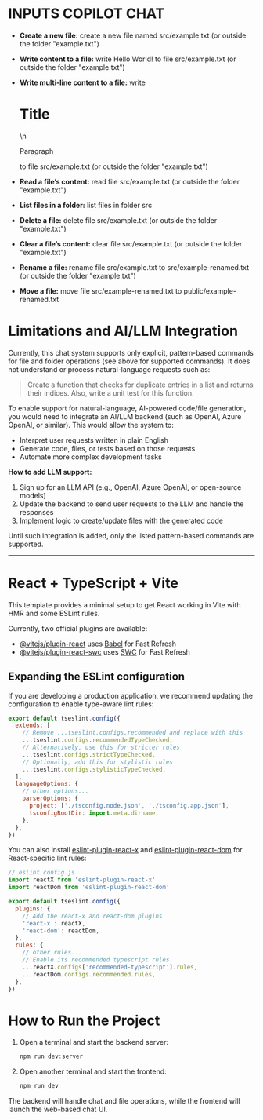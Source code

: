 # INPUTS COPILOT CHAT

- **Create a new file:**
create a new file named src/example.txt 
(or outside the folder "example.txt")

- **Write content to a file:**
write Hello World! to file src/example.txt 
(or outside the folder "example.txt")

- **Write multi-line content to a file:**
write <h1>Title</h1>\n<p>Paragraph</p> to file src/example.txt 
(or outside the folder "example.txt")

- **Read a file’s content:**
read file src/example.txt
(or outside the folder "example.txt")

- **List files in a folder:**
list files in folder src

- **Delete a file:**
delete file src/example.txt
(or outside the folder "example.txt")

- **Clear a file’s content:**
clear file src/example.txt
(or outside the folder "example.txt")

- **Rename a file:**
rename file src/example.txt to src/example-renamed.txt
(or outside the folder "example.txt")

- **Move a file:**
move file src/example-renamed.txt to public/example-renamed.txt

# Limitations and AI/LLM Integration

Currently, this chat system supports only explicit, pattern-based commands for file and folder operations (see above for supported commands). It does not understand or process natural-language requests such as:

> Create a function that checks for duplicate entries in a list and returns their indices. Also, write a unit test for this function.

To enable support for natural-language, AI-powered code/file generation, you would need to integrate an AI/LLM backend (such as OpenAI, Azure OpenAI, or similar). This would allow the system to:
- Interpret user requests written in plain English
- Generate code, files, or tests based on those requests
- Automate more complex development tasks

**How to add LLM support:**
1. Sign up for an LLM API (e.g., OpenAI, Azure OpenAI, or open-source models)
2. Update the backend to send user requests to the LLM and handle the responses
3. Implement logic to create/update files with the generated code

Until such integration is added, only the listed pattern-based commands are supported.

---

# React + TypeScript + Vite

This template provides a minimal setup to get React working in Vite with HMR and some ESLint rules.

Currently, two official plugins are available:

- [@vitejs/plugin-react](https://github.com/vitejs/vite-plugin-react/blob/main/packages/plugin-react) uses [Babel](https://babeljs.io/) for Fast Refresh
- [@vitejs/plugin-react-swc](https://github.com/vitejs/vite-plugin-react/blob/main/packages/plugin-react-swc) uses [SWC](https://swc.rs/) for Fast Refresh

## Expanding the ESLint configuration

If you are developing a production application, we recommend updating the configuration to enable type-aware lint rules:

```js
export default tseslint.config({
  extends: [
    // Remove ...tseslint.configs.recommended and replace with this
    ...tseslint.configs.recommendedTypeChecked,
    // Alternatively, use this for stricter rules
    ...tseslint.configs.strictTypeChecked,
    // Optionally, add this for stylistic rules
    ...tseslint.configs.stylisticTypeChecked,
  ],
  languageOptions: {
    // other options...
    parserOptions: {
      project: ['./tsconfig.node.json', './tsconfig.app.json'],
      tsconfigRootDir: import.meta.dirname,
    },
  },
})
```

You can also install [eslint-plugin-react-x](https://github.com/Rel1cx/eslint-react/tree/main/packages/plugins/eslint-plugin-react-x) and [eslint-plugin-react-dom](https://github.com/Rel1cx/eslint-react/tree/main/packages/plugins/eslint-plugin-react-dom) for React-specific lint rules:

```js
// eslint.config.js
import reactX from 'eslint-plugin-react-x'
import reactDom from 'eslint-plugin-react-dom'

export default tseslint.config({
  plugins: {
    // Add the react-x and react-dom plugins
    'react-x': reactX,
    'react-dom': reactDom,
  },
  rules: {
    // other rules...
    // Enable its recommended typescript rules
    ...reactX.configs['recommended-typescript'].rules,
    ...reactDom.configs.recommended.rules,
  },
})
```

# How to Run the Project

1. Open a terminal and start the backend server:
   ```powershell
   npm run dev:server
   ```
2. Open another terminal and start the frontend:
   ```powershell
   npm run dev
   ```

The backend will handle chat and file operations, while the frontend will launch the web-based chat UI.
